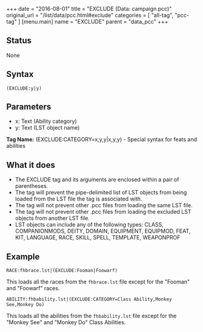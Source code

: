 +++
date = "2016-08-01"
title = "EXCLUDE (Data: campaign.pcc)"
original_url = "/list/data/pcc.html#exclude"
categories = [ "all-tag", "pcc-tag" ]
[menu.main]
    name = "EXCLUDE"
    parent = "data_pcc"
+++

## Status

None

## Syntax

`(EXCLUDE:y|y)`

## Parameters

-   x: Text (Ability category)
-   y: Text (LST object name)



**Tag Name:** (EXCLUDE:CATEGORY=x,y,y|x,y,y) - Special syntax for feats
and abilities

What it does
------------

-   The EXCLUDE tag and its arguments are enclosed within a pair
    of parentheses.
-   The tag will prevent the pipe-delimited list of LST objects from
    being loaded from the LST file the tag is associated with.
-   The tag will not prevent other .pcc files from loading the same
    LST file.
-   The tag will not prevent other .pcc files from loading the excluded
    LST objects from another LST file.
-   LST objects can include any of the following types: CLASS,
    COMPANIONMODS, DEITY, DOMAIN, EQUIPMENT, EQUIPMOD, FEAT, KIT,
    LANGUAGE, RACE, SKILL, SPELL, TEMPLATE, WEAPONPROF

Example
-------

`RACE:fhbrace.lst|(EXCLUDE:Fooman|Foowarf)`

This loads all the races from the `fhbrace.lst` file except for the
"Fooman" and "Foowarf" races.

`ABILITY:fhbability.lst|(EXCLUDE:CATEGORY=Class Ability,Monkey See,Monkey Do)`

This loads all the abilities from the `fhbability.lst` file except for
the "Monkey See" and "Monkey Do" Class Abilities.

